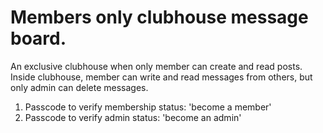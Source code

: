 # Members only clubhouse message board.

An exclusive clubhouse when only member can create and read posts. Inside clubhouse, member can write and read messages from others, but only admin can delete messages.

1. Passcode to verify membership status: 'become a member'
2. Passcode to verify admin status: 'become an admin'
